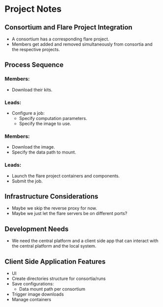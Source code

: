 # Project Notes

## Consortium and Flare Project Integration
- A consortium has a corresponding flare project.
- Members get added and removed simultaneously from consortia and the respective projects.

## Process Sequence

### Members:
- Download their kits.

### Leads:
- Configure a job:
  - Specify computation parameters.
  - Specify the image to use.

### Members:
- Download the image.
- Specify the data path to mount.

### Leads:
- Launch the flare project containers and components.
- Submit the job.

## Infrastructure Considerations
- Maybe we skip the reverse proxy for now.
- Maybe we just let the flare servers be on different ports?

## Development Needs
- We need the central platform and a client side app that can interact with the central platform and the local system.

## Client Side Application Features
- UI
- Create directories structure for consortia/runs
- Save configurations:
  - Data mount path per consortium
- Trigger image downloads
- Manage containers

